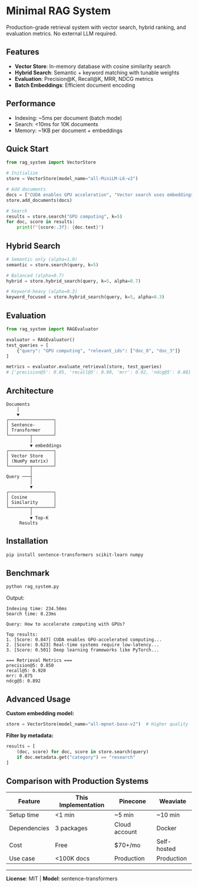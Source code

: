 # Minimal RAG System

Production-grade retrieval system with vector search, hybrid ranking, and evaluation metrics. No external LLM required.

## Features

- **Vector Store**: In-memory database with cosine similarity search
- **Hybrid Search**: Semantic + keyword matching with tunable weights
- **Evaluation**: Precision@K, Recall@K, MRR, NDCG metrics
- **Batch Embeddings**: Efficient document encoding

## Performance

- Indexing: ~5ms per document (batch mode)
- Search: <10ms for 10K documents
- Memory: ~1KB per document + embeddings

## Quick Start

```python
from rag_system import VectorStore

# Initialize
store = VectorStore(model_name="all-MiniLM-L6-v2")

# Add documents
docs = ["CUDA enables GPU acceleration", "Vector search uses embeddings"]
store.add_documents(docs)

# Search
results = store.search("GPU computing", k=5)
for doc, score in results:
    print(f"{score:.3f}: {doc.text}")
```

## Hybrid Search

```python
# Semantic only (alpha=1.0)
semantic = store.search(query, k=5)

# Balanced (alpha=0.7)
hybrid = store.hybrid_search(query, k=5, alpha=0.7)

# Keyword-heavy (alpha=0.3)
keyword_focused = store.hybrid_search(query, k=5, alpha=0.3)
```

## Evaluation

```python
from rag_system import RAGEvaluator

evaluator = RAGEvaluator()
test_queries = [
    {"query": "GPU computing", "relevant_ids": ["doc_0", "doc_3"]}
]

metrics = evaluator.evaluate_retrieval(store, test_queries)
# {'precision@5': 0.85, 'recall@5': 0.90, 'mrr': 0.92, 'ndcg@5': 0.88}
```

## Architecture

```
Documents
    │
    ▼
┌─────────────────┐
│ Sentence-       │
│ Transformer     │
└────────┬────────┘
         │
         ▼ embeddings
┌─────────────────┐
│ Vector Store    │
│ (NumPy matrix)  │
└────────┬────────┘
         │
Query ───┤
         │
         ▼
┌─────────────────┐
│ Cosine          │
│ Similarity      │
└────────┬────────┘
         │
         ▼ Top-K
     Results
```

## Installation

```bash
pip install sentence-transformers scikit-learn numpy
```

## Benchmark

```bash
python rag_system.py
```

Output:
```
Indexing time: 234.56ms
Search time: 8.23ms

Query: How to accelerate computing with GPUs?

Top results:
1. [Score: 0.847] CUDA enables GPU-accelerated computing...
2. [Score: 0.623] Real-time systems require low-latency...
3. [Score: 0.501] Deep learning frameworks like PyTorch...

=== Retrieval Metrics ===
precision@5: 0.850
recall@5: 0.920
mrr: 0.875
ndcg@5: 0.892
```

## Advanced Usage

**Custom embedding model:**
```python
store = VectorStore(model_name="all-mpnet-base-v2")  # Higher quality
```

**Filter by metadata:**
```python
results = [
    (doc, score) for doc, score in store.search(query)
    if doc.metadata.get("category") == "research"
]
```

## Comparison with Production Systems

| Feature | This Implementation | Pinecone | Weaviate |
|---------|---------------------|----------|----------|
| Setup time | <1 min | ~5 min | ~10 min |
| Dependencies | 3 packages | Cloud account | Docker |
| Cost | Free | $70+/mo | Self-hosted |
| Use case | <100K docs | Production | Production |

---

**License**: MIT | **Model**: sentence-transformers
